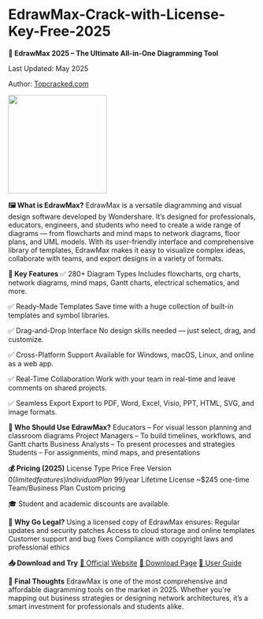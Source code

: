# EdrawMax-Crack-with-License-Key-Free-2025

**🧩 EdrawMax 2025 – The Ultimate All-in-One Diagramming Tool**

Last Updated: May 2025

Author: [Topcracked.com](http://topcracked.com)

<img src="https://topcracked.com/wp-content/uploads/2022/09/images-2-300x141.jpg" width="200">

**🖼️ What is EdrawMax?**
EdrawMax is a versatile diagramming and visual design software developed by Wondershare. It’s designed for professionals, educators, engineers, and students who need to create a wide range of diagrams — from flowcharts and mind maps to network diagrams, floor plans, and UML models. With its user-friendly interface and comprehensive library of templates, EdrawMax makes it easy to visualize complex ideas, collaborate with teams, and export designs in a variety of formats.

**🚀 Key Features**
✅ 280+ Diagram Types
Includes flowcharts, org charts, network diagrams, mind maps, Gantt charts, electrical schematics, and more.

✅ Ready-Made Templates
Save time with a huge collection of built-in templates and symbol libraries.

✅ Drag-and-Drop Interface
No design skills needed — just select, drag, and customize.

✅ Cross-Platform Support
Available for Windows, macOS, Linux, and online as a web app.

✅ Real-Time Collaboration
Work with your team in real-time and leave comments on shared projects.

✅ Seamless Export
Export to PDF, Word, Excel, Visio, PPT, HTML, SVG, and image formats.

**💼 Who Should Use EdrawMax?**
Educators – For visual lesson planning and classroom diagrams
Project Managers – To build timelines, workflows, and Gantt charts
Business Analysts – To present processes and strategies
Students – For assignments, mind maps, and presentations

**💰 Pricing (2025)**
License Type	Price
Free Version	$0 (limited features)
Individual Plan	~$99/year
Lifetime License	~$245 one-time
Team/Business Plan	Custom pricing

🎓 Student and academic discounts are available.

**🔐 Why Go Legal?**
Using a licensed copy of EdrawMax ensures:
Regular updates and security patches
Access to cloud storage and online templates
Customer support and bug fixes
Compliance with copyright laws and professional ethics

**📥 Download and Try**
[🔗 Official Website](https://www.edrawsoft.com/edraw-max/)
[🔗 Download Page](https://www.edrawsoft.com/download-edrawmax.html)
[🔗 User Guide](https://www.edrawsoft.com/guide/)

**🧠 Final Thoughts**
EdrawMax is one of the most comprehensive and affordable diagramming tools on the market in 2025. Whether you're mapping out business strategies or designing network architectures, it’s a smart investment for professionals and students alike.

